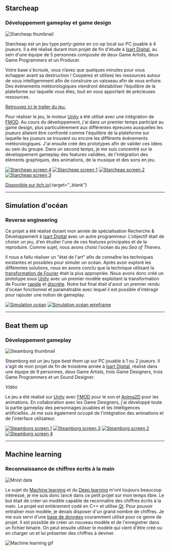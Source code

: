 ## Starcheap
### Développement gameplay et game design

![Starcheap thumbnail](assets/images/Starcheap_Cover.jpg)

Starcheap est un jeu type *party-game* en co-op local sur PC jouable à 4 joueurs.
Il a été réalisé durant mon projet de fin d'étude à [Isart Digital](https://www.isart.fr/), au sein d'une équipe de 5 personnes composée de deux Game Artists, deux Game Programmers et un Producer.

Votre base s'écroule, vous n’avez que quelques minutes pour vous échapper avant sa destruction !
Coopérez et utilisez les ressources autour de vous intelligemment afin de construire un vaisseau afin de vous enfuire.
Des événements météorologiques viendront déstabiliser l’équilibre de la plateforme sur laquelle vous êtes, tout en vous apportant de précieuses ressources.

[Retrouvez ici le trailer du jeu.](https://www.youtube.com/watch?v=fj48e-9iPCw)

Pour réaliser le jeu, le moteur [Unity](https://unity.com/) a été utilisé avec une intégration de [FMOD](https://www.fmod.com/).
Au cours du développement, j'ai dans un premier temps participé au game design, plus particulièrement aux différentes épreuves auxquelles les joueurs allaient être confronté comme l'équilibre de la plateforme sur laquelle les joueurs se trouvent ou encore les différents événements météorologiques. J'ai ensuite créé des prototypes afin de valider ces idées au sein du groupe.
Dans un second temps, je me suis concentré sur le développement gameplay des features validées, de l'intégration des éléments graphiques, des animations, de la musique et des sons en jeu.

[![Starcheap screen 4](assets/images/Screen4Starcheap.png)](assets/images/Screen4StarcheapLarge.png) [![Starcheap screen 1](assets/images/Screen1Starcheap.png)](assets/images/Screen1StarcheapLarge.png) [![Starcheap screen 2](assets/images/Screen2Starcheap.png)](assets/images/Screen2StarcheapLarge.png) [![Starcheap screen 3](assets/images/Screen3Starcheap.png)](assets/images/Screen3StarcheapLarge.png)

[Disponible sur itch.io](https://isart-digital.itch.io/starcheap){:target="_blank"}

* * *

## Simulation d'océan
### Reverse engineering

Ce projet a été réalisé durant mon année de spécialisation Recherche & Développement à [Isart Digital](https://www.isart.fr/) avec un autre programmeur.
L'objectif était de choisir un jeu, d'en étudier l'une de ces features principales et de la reproduire.
Comme sujet, nous avons choisi l'océan du jeu *Sea of Thieves*.

Il nous a fallu réaliser un "état de l'art" afin de connaître les techniques existantes et possibles pour simuler un océan.
Après avoir exploré les différentes solutions, nous en avons conclu que la technique utilisant la [transformation de Fourier](https://fr.wikipedia.org/wiki/Transformation_de_Fourier) était la plus appropriée.
Nous avons donc créé un prototype sous [Unity](https://unity.com/) avec un premier modèle exploitant la transformation de Fourier [rapide](https://fr.wikipedia.org/wiki/Transformation_de_Fourier_rapide) et [discrète](https://fr.wikipedia.org/wiki/Transformation_de_Fourier_discr%C3%A8te).
Notre but final était d'avoir un premier rendu d'océan fonctionnel et paramétrable avec lequel il est possible d'intéragir pour rajouter une notion de gameplay.

[![Simulation océan](assets/images/OceanSimulation_Thumbnail.jpg)](assets/videos/OceanSimulation.mp4) [![Simulation océan wireframe](assets/images/OceanSimulationWireframe_Thumbnail.jpg)](assets/videos/OceanSimulationWireframe.mp4)

* * *

## Beat them up
### Développement gameplay

![Steamborg thumbnail](assets/images/Steamborg_Cover.JPG)

Steamborg est un jeu type *beat them up* sur PC jouable à 1 ou 2 joueurs.
Il s'agit de mon projet de fin de troisième année à [Isart Digital](https://www.isart.fr/), réalisé dans une équipe de 9 personnes, deux Game Artists, trois Game Designers, trois Game Programmers et un Sound Designer.

*Vidéo*

Le jeu a été réalisé sur [Unity](https://unity.com/) avec [FMOD](https://www.fmod.com/) pour le son et [Anima2D](https://assetstore.unity.com/packages/essentials/unity-anima2d-79840) pour les animations.
En collaboration avec les Game Designers, j'ai développé toute la partie gameplay des personnages jouables et les intelligences artificielles. Je me suis également occupé de l'intégration des animations et de l'interface utilisateur.

[![Steamborg screen 1](assets/images/Screen1Steamborg.png)](assets/images/Screen1SteamborgLarge.png) [![Steamborg screen 3](assets/images/Screen3Steamborg.png)](assets/images/Screen3SteamborgLarge.png) [![Steamborg screen 2](assets/images/Screen2Steamborg.png)](assets/images/Screen2SteamborgLarge.png) [![Steamborg screen 4](assets/images/Screen4Steamborg.png)](assets/images/Screen4SteamborgLarge.png)

* * *

## Machine learning
### Reconnaissance de chiffres écrits à la main

![Mnist data](assets/images/mnist.jpeg)

Le sujet du [Machine learning](https://fr.wikipedia.org/wiki/Apprentissage_automatique) et du [Deep learning](https://fr.wikipedia.org/wiki/Apprentissage_profond) m'ont toujours beaucoup intéressé, je me suis donc lancé dans ce petit projet sur mon temps libre. Le but était de créer un modèle capable de reconnaître des chiffres écrits à la main. Le projet est entièrement codé en C++ et utilise [Qt](https://www.qt.io/).
Pour pouvoir entraîner mon modèle, je devais disposer d'un grand nombre de chiffres. Je me suis servi d'une [base de données](http://yann.lecun.com/exdb/mnist/) couramment utilisé pour ce genre de projet.
Il est possible de créer un nouveau modèle et de l'enregistrer dans un fichier binaire. On peut ensuite utiliser le modèle qui vient d'être créé ou en charger un et lui présenter des chiffres à deviner.

![Machine learning gif](assets/gifs/Mia.gif)
